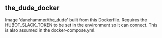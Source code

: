 the_dude_docker
---------------

Image 'danehammer/the_dude' built from this Dockerfile. Requires the HUBOT_SLACK_TOKEN to be set in the environment so it can connect. This is also assumed in the docker-compose.yml.
